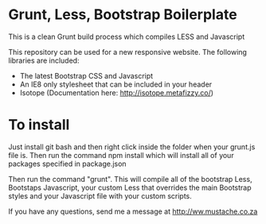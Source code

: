 # Grunt, Less, Bootstrap Boilerplate

This is a clean Grunt build process which compiles LESS and Javascript

This repository can be used for a new responsive website. The following libraries are included:

* The latest Bootstrap CSS and Javascript
* An IE8 only stylesheet that can be included in your header
* Isotope (Documentation here: http://isotope.metafizzy.co/)

# To install

Just install git bash and then right click inside the folder when your grunt.js file is. Then run the command npm install which will install all of your packages specified in package.json

Then run the command "grunt". This will compile all of the bootstrap Less, Bootstaps Javascript, your custom Less that overrides the main Bootstrap styles and your Javascript file with your custom scripts.

If you have any questions, send me a message at http://ww.mustache.co.za

